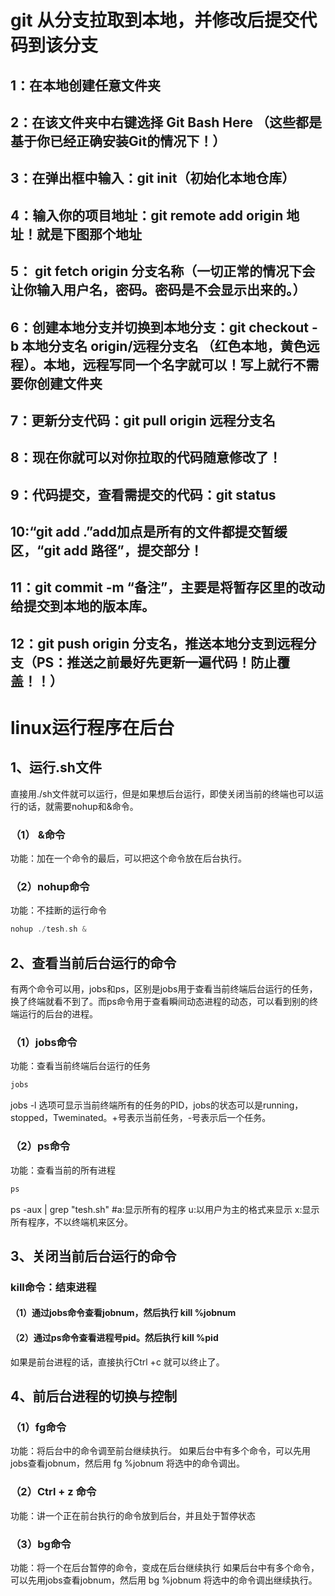 # git 从分支拉取到本地，并修改后提交代码到该分支
## 1：在本地创建任意文件夹
## 2：在该文件夹中右键选择 Git Bash Here （这些都是基于你已经正确安装Git的情况下！）
## 3：在弹出框中输入：git init（初始化本地仓库）
## 4：输入你的项目地址：git remote add origin 地址！就是下图那个地址
## 5： git fetch origin 分支名称（一切正常的情况下会让你输入用户名，密码。密码是不会显示出来的。）
## 6：创建本地分支并切换到本地分支：git checkout -b 本地分支名 origin/远程分支名 （红色本地，黄色远程）。本地，远程写同一个名字就可以！写上就行不需要你创建文件夹
## 7：更新分支代码：git pull origin 远程分支名
## 8：现在你就可以对你拉取的代码随意修改了！
## 9：代码提交，查看需提交的代码：git status
## 10:“git add .”add加点是所有的文件都提交暂缓区，“git add 路径”，提交部分！
## 11：git commit -m “备注”，主要是将暂存区里的改动给提交到本地的版本库。
## 12：git push origin 分支名，推送本地分支到远程分支（PS：推送之前最好先更新一遍代码！防止覆盖！！）
# linux运行程序在后台
## 1、运行.sh文件
直接用./sh文件就可以运行，但是如果想后台运行，即使关闭当前的终端也可以运行的话，就需要nohup和&命令。

### （1） &命令
功能：加在一个命令的最后，可以把这个命令放在后台执行。

### （2）nohup命令
功能：不挂断的运行命令
```go
nohup ./tesh.sh &
```

## 2、查看当前后台运行的命令
有两个命令可以用，jobs和ps，区别是jobs用于查看当前终端后台运行的任务，换了终端就看不到了。而ps命令用于查看瞬间动态进程的动态，可以看到别的终端运行的后台的进程。
### （1）jobs命令
功能：查看当前终端后台运行的任务
```go
jobs
```
jobs -l 选项可显示当前终端所有的任务的PID，jobs的状态可以是running，stopped，Tweminated。+号表示当前任务，-号表示后一个任务。

### （2）ps命令
功能：查看当前的所有进程
```go
ps
```
ps -aux | grep "tesh.sh" #a:显示所有的程序 u:以用户为主的格式来显示 x:显示所有程序，不以终端机来区分。

## 3、关闭当前后台运行的命令
### kill命令：结束进程
#### （1）通过jobs命令查看jobnum，然后执行 kill %jobnum
#### （2）通过ps命令查看进程号pid。然后执行 kill %pid
如果是前台进程的话，直接执行Ctrl +c 就可以终止了。

## 4、前后台进程的切换与控制
### （1）fg命令
功能：将后台中的命令调至前台继续执行。
如果后台中有多个命令，可以先用jobs查看jobnum，然后用 fg %jobnum 将选中的命令调出。
### （2）Ctrl + z 命令
功能：讲一个正在前台执行的命令放到后台，并且处于暂停状态
### （3）bg命令
功能：将一个在后台暂停的命令，变成在后台继续执行
如果后台中有多个命令，可以先用jobs查看jobnum，然后用 bg %jobnum 将选中的命令调出继续执行。

